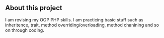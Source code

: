 ## About this project

I am revising my OOP PHP skills. I am practicing basic stuff such as inheritence, trait, method overriding/overloading, method chanining 
and so on through coding.
